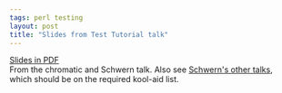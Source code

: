 ```yaml
---
tags: perl testing
layout: post
title: "Slides from Test Tutorial talk"
---
```




<p><a href="http://wgz.org/chromatic/perl/Test-Tutorial.pdf">Slides in PDF</a><br>
From the chromatic and Schwern talk. Also see <a href="http://magnonel.guild.net/~schwern/talks/">Schwern's other talks</a>, which should be on the required kool-aid list.</p>


